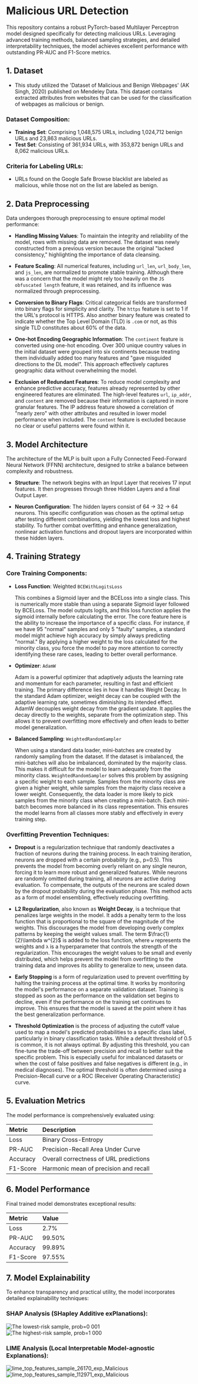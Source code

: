 # Malicious URL Detection

This repository contains a robust PyTorch-based Multilayer Perceptron model designed specifically for detecting malicious URLs. Leveraging advanced training methods, balanced sampling strategies, and detailed interpretability techniques, the model achieves excellent performance with outstanding PR-AUC and F1-Score metrics.


## 1. Dataset

- This study utilized the 'Dataset of Malicious and Benign Webpages' (AK Singh, 2020) published on Mendeley Data. This dataset contains extracted attributes from websites that can be used for the classification of webpages as malicious or benign.

### **Dataset Composition**:

- **Training Set**: Comprising 1,048,575 URLs, including 1,024,712 benign URLs and 23,863 malicious URLs.
- **Test Set**: Consisting of 361,934 URLs, with 353,872 benign URLs and 8,062 malicious URLs.

### **Criteria for Labeling URLs**:

- URLs found on the Google Safe Browse blacklist are labeled as malicious, while those not on the list are labeled as benign.


## 2. Data Preprocessing

Data undergoes thorough preprocessing to ensure optimal model performance:

- **Handling Missing Values**: To maintain the integrity and reliability of the model, rows with missing data are removed. The dataset was newly constructed from a previous version because the original "lacked consistency," highlighting the importance of data cleansing.

- **Feature Scaling**: All numerical features, including `url_len`, `url_body_len`, and `js_len`, are normalized to promote stable training. Although there was a concern that the model might rely too heavily on the `JS obfuscated length` feature, it was retained, and its influence was normalized through preprocessing.

- **Conversion to Binary Flags**: Critical categorical fields are transformed into binary flags for simplicity and clarity. The `https` feature is set to 1 if the URL's protocol is HTTPS. Also another binary feature was created to indicate whether the Top Level Domain (TLD) is `.com` or not, as this single TLD constitutes about 60% of the data.

- **One-hot Encoding Geographic Information**: The `continent` feature is converted using one-hot encoding. Over 300 unique country values in the initial dataset were grouped into six continents because treating them individually added too many features and "gave misguided directions to the DL model". This approach effectively captures geographic data without overwhelming the model.

- **Exclusion of Redundant Features**: To reduce model complexity and enhance predictive accuracy, features already represented by other engineered features are eliminated. The high-level features `url`, `ip_addr`, and `content` are removed because their information is captured in more granular features. The IP address feature showed a correlation of "nearly zero" with other attributes and resulted in lower model performance when included. The `content` feature is excluded because no clear or useful patterns were found within it.


## 3. Model Architecture

The architecture of the MLP is built upon a Fully Connected Feed-Forward Neural Network (FFNN) architecture, designed to strike a balance between complexity and robustness.

- **Structure**: The network begins with an Input Layer that receives 17 input features. It then progresses through three Hidden Layers and a final Output Layer.

- **Neuron Configuration**: The hidden layers consist of 64 → 32 → 64 neurons. This specific configuration was chosen as the optimal setup after testing different combinations, yielding the lowest loss and highest stability. To further combat overfitting and enhance generalization, nonlinear activation functions and dropout layers are incorporated within these hidden layers.


## 4. Training Strategy

### **Core Training Components**:

- **Loss Function**: Weighted `BCEWithLogitsLoss`

   This combines a Sigmoid layer and the BCELoss into a single class. This is numerically more stable than using a separate Sigmoid layer followed by BCELoss. The model outputs logits, and this loss function applies the sigmoid internally before calculating the error. The core feature here is the ability to increase the importance of a specific class. For instance, if we have 95 "normal" samples and only 5 "faulty" samples, a standard model might achieve high accuracy by simply always predicting "normal." By applying a higher weight to the loss calculated for the  minority class, you force the model to pay more attention to correctly identifying these rare cases, leading to better overall performance.

- **Optimizer**: `AdamW`

   Adam is a powerful optimizer that adaptively adjusts the learning rate and momentum for each parameter, resulting in fast and efficient training. The primary difference lies in how it handles Weight Decay. In the standard Adam optimizer, weight decay can be coupled with the adaptive learning rate, sometimes diminishing its intended effect. AdamW decouples weight decay from the gradient update. It applies the decay directly to the weights, separate from the optimization step. This allows it to prevent overfitting more effectively and often leads to better model generalization.

- **Balanced Sampling**: `WeightedRandomSampler`

   When using a standard data loader, mini-batches are created by randomly sampling from the dataset. If the dataset is imbalanced, the mini-batches will also be imbalanced, dominated by the majority class. This makes it difficult for the model to learn adequately from the minority class. `WeightedRandomSampler` solves this problem by assigning a specific weight to each sample. Samples from the minority class are given a higher weight, while samples from the majority class receive a lower weight. Consequently, the data loader is more likely to pick samples from the minority class when creating a mini-batch. Each mini-batch becomes more balanced in its class representation. This ensures the model learns from all classes more stably and effectively in every training step.


### **Overfitting Prevention Techniques**:

- **Dropout** is a regularization technique that randomly deactivates a fraction of neurons during the training process. In each training iteration, neurons are dropped with a certain probability (e.g., p=0.5). This prevents the model from becoming overly reliant on any single neuron, forcing it to learn more robust and generalized features. While neurons are randomly omitted during training, all neurons are active during evaluation. To compensate, the outputs of the neurons are scaled down by the dropout probability during the evaluation phase. This method acts as a form of model ensembling, effectively reducing overfitting.

- **L2 Regularization**, also known as **Weight Decay**, is a technique that penalizes large weights in the model. It adds a penalty term to the loss function that is proportional to the square of the magnitude of the weights. This discourages the model from developing overly complex patterns by keeping the weight values small. The term $\frac{1}{2}\lambda w^{2}$ is added to the loss function, where `w` represents the weights and `λ` is a hyperparameter that controls the strength of the regularization. This encourages the weight values to be small and evenly distributed, which helps prevent the model from overfitting to the training data and improves its ability to generalize to new, unseen data.

- **Early Stopping** is a form of regularization used to prevent overfitting by halting the training process at the optimal time. It works by monitoring the model's performance on a separate validation dataset. Training is stopped as soon as the performance on the validation set begins to decline, even if the performance on the training set continues to improve. This ensures that the model is saved at the point where it has the best generalization performance.

- **Threshold Optimization** is the process of adjusting the cutoff value used to map a model's predicted probabilities to a specific class label, particularly in binary classification tasks. While a default threshold of 0.5 is common, it is not always optimal. By adjusting this threshold, you can fine-tune the trade-off between precision and recall to better suit the specific problem. This is especially useful for imbalanced datasets or when the cost of false positives and false negatives is different (e.g., in medical diagnoses). The optimal threshold is often determined using a Precision-Recall curve or a ROC (Receiver Operating Characteristic) curve.


## 5. Evaluation Metrics

The model performance is comprehensively evaluated using:

| Metric | Description |
|:-----------|:----------------|
| Loss | Binary Cross-Entropy |
| PR-AUC | Precision-Recall Area Under Curve |
| Accuracy | Overall correctness of URL predictions |
| F1-Score | Harmonic mean of precision and recall |


## 6. Model Performance

Final trained model demonstrates exceptional results:

| Metric     | Value    |
|:-----------|:---------|
| Loss       | 2.7%     |
| PR-AUC     | 99.50%   |
| Accuracy   | 99.89%   |
| F1-Score   | 97.55%   |


## 7. Model Explainability

To enhance transparency and practical utility, the model incorporates detailed explainability techniques:

### **SHAP Analysis (SHapley Additive exPlanations)**:
![The lowest-risk sample, prob=0 001](https://github.com/user-attachments/assets/995767a1-479a-4641-8755-0989cc47f61a)
![The highest-risk sample, prob=1 000](https://github.com/user-attachments/assets/73152d09-aa55-4c2a-9762-c93fd555cf54)

### **LIME Analysis (Local Interpretable Model-agnostic Explanations)**:
![lime_top_features_sample_26170_exp_Malicious](https://github.com/user-attachments/assets/50e2aa2a-7359-4ca4-b3cd-6e962a40b16f)
![lime_top_features_sample_112971_exp_Malicious](https://github.com/user-attachments/assets/30a02707-0cf4-404d-a093-1f4165a7b93c)
